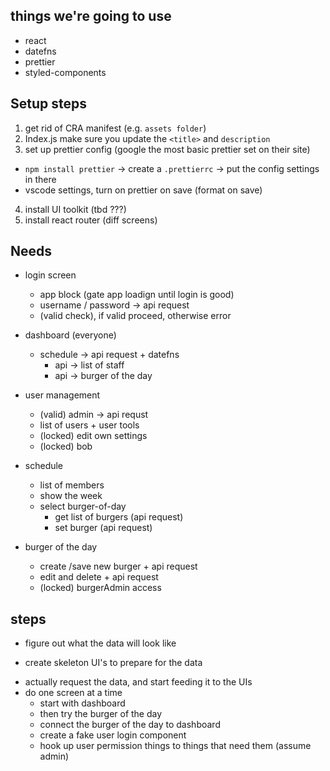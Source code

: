 ## things we're going to use

- react
- datefns
- prettier
- styled-components

## Setup steps

1. get rid of CRA manifest (e.g. `assets folder`)
2. Index.js make sure you update the `<title>` and `description`
3. set up prettier config (google the most basic prettier set on their site)

- `npm install prettier` -> create a `.prettierrc` -> put the config settings in there
- vscode settings, turn on prettier on save (format on save)

4. install UI toolkit (tbd ???)
5. install react router (diff screens)

## Needs

- login screen

  - app block (gate app loadign until login is good)
  - username / password -> api request
  - (valid check), if valid proceed, otherwise error

- dashboard (everyone)

  - schedule -> api request + datefns
    - api -> list of staff
    - api -> burger of the day

- user management

  - (valid) admin -> api requst
  - list of users + user tools
  - (locked) edit own settings
  - (locked) bob

- schedule

  - list of members
  - show the week
  - select burger-of-day
    - get list of burgers (api request)
    - set burger (api request)

- burger of the day
  - create /save new burger + api request
  - edit and delete + api request
  - (locked) burgerAdmin access

## steps

- figure out what the data will look like

* create skeleton UI's to prepare for the data

- actually request the data, and start feeding it to the UIs
- do one screen at a time
  - start with dashboard
  - then try the burger of the day
  - connect the burger of the day to dashboard
  - create a fake user login component
  - hook up user permission things to things that need them (assume admin)
